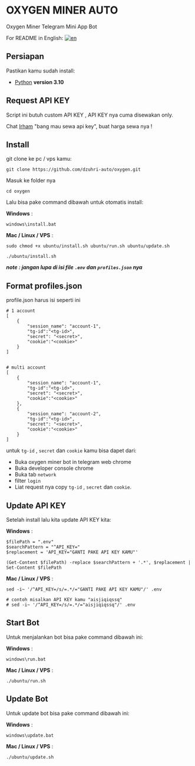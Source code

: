 # OXYGEN MINER AUTO

Oxygen Miner Telegram Mini App Bot

For README in English: [![en](https://img.shields.io/badge/README-en-red.svg)](https://github.com/dzuhri-auto/oxygen/blob/master/README.md)

## Persiapan

Pastikan kamu sudah install:

- [Python](https://www.python.org/downloads/release/python-31014/) **version 3.10**

## Request API KEY

Script ini butuh custom API KEY , API KEY nya cuma disewakan only.

Chat [Irham](https://t.me/irhamdz) "bang mau sewa api key", buat harga sewa nya !

## Install

git clone ke pc / vps kamu:

```shell
git clone https://github.com/dzuhri-auto/oxygen.git
```

Masuk ke folder nya

```shell
cd oxygen
```

Lalu bisa pake command dibawah untuk otomatis install:

**Windows** :

```shell
windows\install.bat
```

**Mac / Linux / VPS** :

```shell
sudo chmod +x ubuntu/install.sh ubuntu/run.sh ubuntu/update.sh
```

```shell
./ubuntu/install.sh
```

***note : jangan lupa di isi file `.env` dan `profiles.json` nya***

## Format profiles.json

profile.json harus isi seperti ini

```shell
# 1 account
[
    {
        "session_name": "account-1",
        "tg-id":"<tg-id>",
        "secret": "<secret>",
        "cookie":"<cookie>"
    }
]


# multi account
[
    {
        "session_name": "account-1",
        "tg-id":"<tg-id>",
        "secret": "<secret>",
        "cookie":"<cookie>"
    },
    {
        "session_name": "account-2",
        "tg-id":"<tg-id>",
        "secret": "<secret>",
        "cookie":"<cookie>"
    }
]
```

untuk `tg-id` , `secret` dan `cookie` kamu bisa dapet dari:

- Buka oxygen miner bot in telegram web chrome
- Buka developer console chrome
- Buka tab `network`
- filter `login`
- Liat request nya copy `tg-id` , `secret` dan `cookie`.

## Update API KEY

Setelah install lalu kita update API KEY kita:

**Windows** :

```shell
$filePath = ".env"
$searchPattern = "^API_KEY="
$replacement = 'API_KEY="GANTI PAKE API KEY KAMU"'

(Get-Content $filePath) -replace $searchPattern + '.*', $replacement | Set-Content $filePath
```

**Mac / Linux / VPS** :

```shell
sed -i~ '/^API_KEY=/s/=.*/="GANTI PAKE API KEY KAMU"/' .env

# contoh misalkan API KEY kamu "aisjiqiqssq"
# sed -i~ '/^API_KEY=/s/=.*/="aisjiqiqssq"/' .env
```

## Start Bot

Untuk menjalankan bot bisa pake command dibawah ini:

**Windows** :

```shell
windows\run.bat
```

**Mac / Linux / VPS** :

```shell
./ubuntu/run.sh
```

## Update Bot

Untuk update bot bisa pake command dibawah ini:

**Windows** :

```shell
windows\update.bat
```

**Mac / Linux / VPS** :

```shell
./ubuntu/update.sh
```
